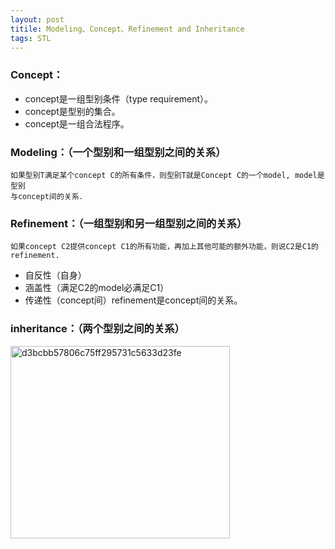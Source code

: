 ```yaml
---
layout: post
titile: Modeling、Concept、Refinement and Inheritance
tags: STL
---
```

 
### Concept：
* concept是一组型别条件（type requirement）。
* concept是型别的集合。
* concept是一组合法程序。
 
 
### Modeling：（一个型别和一组型别之间的关系）
	如果型别T满足某个concept C的所有条件，则型别T就是Concept C的一个model, model是型别
	与concept间的关系.
 
### Refinement：（一组型别和另一组型别之间的关系）
	如果concept C2提供concept C1的所有功能，再加上其他可能的额外功能，则说C2是C1的refinement.

* 自反性（自身）
* 涵盖性（满足C2的model必满足C1）
* 传递性（concept间）refinement是concept间的关系。
 
### inheritance：（两个型别之间的关系）


<a href="http://www.flickr.com/photos/95621335@N02/8737635679/" title="d3bcbb57806c75ff295731c5633d23fe by top us, on Flickr"><img src="http://farm8.staticflickr.com/7286/8737635679_7cf00554d4.jpg" width="351" height="308" alt="d3bcbb57806c75ff295731c5633d23fe"></a>